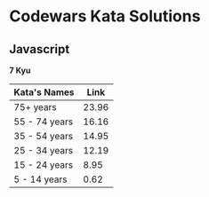 # Codewars Kata Solutions
## Javascript
**7 Kyu**

| Kata's Names    | Link  |
|----------------|---------------|
| 75+ years      |     23.96     |
| 55 - 74 years  |     16.16     |
| 35 - 54 years  |     14.95     |
| 25 - 34  years |     12.19     |
| 15 - 24 years  |      8.95     |
| 5 - 14 years   |      0.62     |
